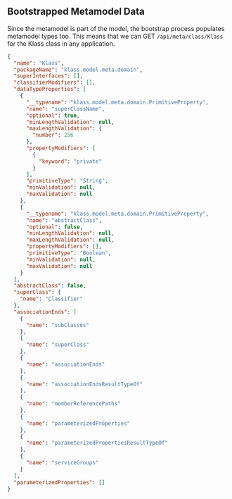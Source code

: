 Bootstrapped Metamodel Data
---------------------------

Since the metamodel is part of the model, the bootstrap process populates metamodel types too. This means that we can GET `/api/meta/class/Klass` for the Klass class in any application.

```json
{
  "name": "Klass",
  "packageName": "klass.model.meta.domain",
  "superInterfaces": [],
  "classifierModifiers": [],
  "dataTypeProperties": [
    {
      "__typename": "klass.model.meta.domain.PrimitiveProperty",
      "name": "superClassName",
      "optional": true,
      "minLengthValidation": null,
      "maxLengthValidation": {
        "number": 256
      },
      "propertyModifiers": [
        {
          "keyword": "private"
        }
      ],
      "primitiveType": "String",
      "minValidation": null,
      "maxValidation": null
    },
    {
      "__typename": "klass.model.meta.domain.PrimitiveProperty",
      "name": "abstractClass",
      "optional": false,
      "minLengthValidation": null,
      "maxLengthValidation": null,
      "propertyModifiers": [],
      "primitiveType": "Boolean",
      "minValidation": null,
      "maxValidation": null
    }
  ],
  "abstractClass": false,
  "superClass": {
    "name": "Classifier"
  },
  "associationEnds": [
    {
      "name": "subClasses"
    },
    {
      "name": "superClass"
    },
    {
      "name": "associationEnds"
    },
    {
      "name": "associationEndsResultTypeOf"
    },
    {
      "name": "memberReferencePaths"
    },
    {
      "name": "parameterizedProperties"
    },
    {
      "name": "parameterizedPropertiesResultTypeOf"
    },
    {
      "name": "serviceGroups"
    }
  ],
  "parameterizedProperties": []
}
```


